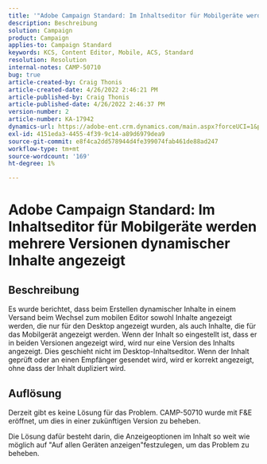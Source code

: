 ```yaml
---
title: '"Adobe Campaign Standard: Im Inhaltseditor für Mobilgeräte werden mehrere Versionen dynamischer Inhalte angezeigt.'
description: Beschreibung
solution: Campaign
product: Campaign
applies-to: Campaign Standard
keywords: KCS, Content Editor, Mobile, ACS, Standard
resolution: Resolution
internal-notes: CAMP-50710
bug: true
article-created-by: Craig Thonis
article-created-date: 4/26/2022 2:46:21 PM
article-published-by: Craig Thonis
article-published-date: 4/26/2022 2:46:37 PM
version-number: 2
article-number: KA-17942
dynamics-url: https://adobe-ent.crm.dynamics.com/main.aspx?forceUCI=1&pagetype=entityrecord&etn=knowledgearticle&id=bf9ea09f-6fc5-ec11-a7b6-0022480a10ee
exl-id: 4151eda3-4455-4f39-9c14-a89d6979dea9
source-git-commit: e8f4ca2dd578944d4fe399074fab461de88ad247
workflow-type: tm+mt
source-wordcount: '169'
ht-degree: 1%

---
```


# Adobe Campaign Standard: Im Inhaltseditor für Mobilgeräte werden mehrere Versionen dynamischer Inhalte angezeigt

## Beschreibung


Es wurde berichtet, dass beim Erstellen dynamischer Inhalte in einem Versand beim Wechsel zum mobilen Editor sowohl Inhalte angezeigt werden, die nur für den Desktop angezeigt wurden, als auch Inhalte, die für das Mobilgerät angezeigt werden. Wenn der Inhalt so eingestellt ist, dass er in beiden Versionen angezeigt wird, wird nur eine Version des Inhalts angezeigt. Dies geschieht nicht im Desktop-Inhaltseditor. Wenn der Inhalt geprüft oder an einen Empfänger gesendet wird, wird er korrekt angezeigt, ohne dass der Inhalt dupliziert wird.


## Auflösung


Derzeit gibt es keine Lösung für das Problem. CAMP-50710 wurde mit F&amp;E eröffnet, um dies in einer zukünftigen Version zu beheben.



Die Lösung dafür besteht darin, die Anzeigeoptionen im Inhalt so weit wie möglich auf &quot;Auf allen Geräten anzeigen&quot;festzulegen, um das Problem zu beheben.
